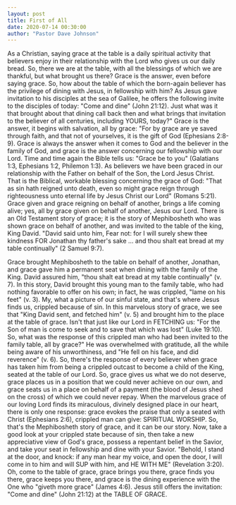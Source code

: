 ```yaml
---
layout: post
title: First of All
date: 2020-07-14 00:30:00
author: "Pastor Dave Johnson"
---
```



As a Christian, saying grace at the table is a daily spiritual activity that believers enjoy in their relationship with the Lord who gives us our daily bread.  So, there we are at the table, with all the blessings of which we are thankful, but what brought us there?  Grace is the answer, even before saying grace.  So, how about the table of which the born-again believer has the privilege of dining with Jesus, in fellowship with him?  As Jesus gave invitation to his disciples at the sea of Galilee, he offers the following invite to the disciples of today: "Come and dine" (John 21:12).  Just what was it that brought about that dining call back then and what brings that invitation to the believer of all centuries, including YOURS, today?"  Grace is the answer, it begins with salvation, all by grace: "For by grace are ye saved through faith, and that not of yourselves, it is the gift of God (Ephesians 2:8-9).  Grace is always the answer when it comes to God and the believer in the family of God, and grace is the answer concerning our fellowship with our Lord.  Time and time again the Bible tells us: "Grace be to you" (Galatians 1:3, Ephesians 1:2, Philemon 1:3).  As believers we have been graced in our relationship with the Father on behalf of the Son, the Lord Jesus Christ.  That is the Biblical, workable blessing concerning the grace of God: "That as sin hath reigned unto death, even so might grace reign through righteousness unto eternal life by Jesus Christ our Lord" (Romans 5:21).  Grace given and grace reigning on behalf of another, brings a life coming alive; yes, all by grace given on behalf of another, Jesus our Lord.  There is an Old Testament story of grace; it is the story of Mephibosheth who was shown grace on behalf of another, and was invited to the table of the king, King David.  "David said unto him, Fear not: for I will surely shew thee kindness FOR Jonathan thy father's sake ... and thou shalt eat bread at my table continually" (2 Samuel 9:7).  

Grace brought Mephibosheth to the table on behalf of another, Jonathan, and grace gave him a permanent seat when dining with the family of the King.  David assured him, "thou shalt eat bread at my table continually" (v. 7).  In this story, David brought this young man to the family table, who had nothing favorable to offer on his own; in fact, he was crippled, "lame on his feet" (v. 3).  My, what a picture of our sinful state, and that's where Jesus finds us, crippled because of sin.  In this marvelous story of grace, we see that "King David sent, and fetched him" (v. 5) and brought him to the place at the table of grace.  Isn't that just like our Lord in FETCHING us: "For the Son of man is come to seek and to save that which was lost" (Luke 19:10).  So, what was the response of this crippled man who had been invited to the family table, all by grace?"   He was overwhelmed with gratitude, all the while being aware of his unworthiness, and "He fell on his face, and did reverence" (v. 6).  So, there's the response of every believer when grace has taken him from being a crippled outcast to become a child of the King, seated at the table of our Lord.  So, grace gives us what we do not deserve, grace places us in a position that we could never achieve on our own, and grace seats us in a place on behalf of a payment (the blood of Jesus shed on the cross) of which we could never repay.  When the marvelous grace of our loving Lord finds its miraculous, divinely designed place in our heart, there is only one response: grace evokes the praise that only a seated with Christ (Ephesians 2:6), crippled man can give: SPIRITUAL WORSHIP.  So, that's the Mephibosheth story of grace, and it can be our story.  Now, take a good look at your crippled state because of sin, then take a new appreciative view of God's grace, possess a repentant belief in the Savior, and take your seat in fellowship and dine with your Savior. "Behold, I stand at the door, and knock: if any man hear my voice, and open the door, I will come in to him and will SUP with him, and HE WITH ME" (Revelation 3:20).  Oh, come to the table of grace, grace brings you there, grace finds you there, grace keeps you there, and grace is the dining experience with the One who "giveth more grace" (James 4:6).  Jesus still offers the invitation: "Come and dine" (John 21:12) at the TABLE OF GRACE.